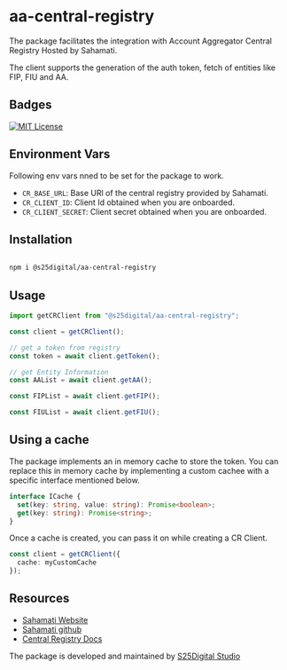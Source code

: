 # aa-central-registry

The package facilitates the integration with Account Aggregator Central Registry Hosted by Sahamati.

The client supports the generation of the auth token, fetch  of entities like FIP, FIU and AA.

## Badges

[![MIT License](https://img.shields.io/badge/License-MIT-green.svg)](https://choosealicense.com/licenses/mit/)

## Environment Vars
Following env vars nned to be set for the package to work.
  - `CR_BASE_URL`: Base URl of the central registry provided by Sahamati.
  - `CR_CLIENT_ID`: Client Id obtained when you are onboarded.
  - `CR_CLIENT_SECRET`: Client secret obtained when you are onboarded.

## Installation

```bash

npm i @s25digital/aa-central-registry

```

## Usage

```typescript
import getCRClient from "@s25digital/aa-central-registry";

const client = getCRClient();

// get a token from registry
const token = await client.getToken();

// get Entity Information
const AAList = await client.getAA();

const FIPList = await client.getFIP();

const FIUList = await client.getFIU();
```

##  Using a cache
The package implements an in memory cache to store the token. You can replace this in memory cache by implementing a custom cachee with a specific interface mentioned below.

```typescript
interface ICache {
  set(key: string, value: string): Promise<boolean>;
  get(key: string): Promise<string>;
}
```

Once a cache is created, you can pass it on while creating a CR Client.

```typescript
const client = getCRClient({
  cache: myCustomCache
});

```

## Resources

- [Sahamati Website](https://sahamati.org.in/)
- [Sahamati github](https://github.com/Sahamati)
- [Central Registry Docs](https://github.com/Sahamati/aa-common-service)

The package is developed and maintained by [S25Digital Studio](https://s25.digital)
